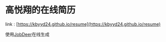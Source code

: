 # 高悦翔的在线简历

link : [https://kbyyd24.github.io/resume](https://kbyyd24.github.io/resume)

使用[JobDeer](http://deercv.com/)在线生成
